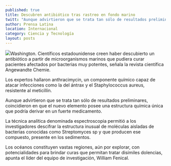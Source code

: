 ```yaml
---
published: true
title: Descubren antibiótico tras rastreo en fondo marino
twitt: "Aunque advirtieron que se trata tan sólo de resultados preliminares, coincidieron en que el nuevo elemento posee una estructura química única que podría derivar en un fuerte medicamento."
author: Prensa Latina
location: Internacional
category: Ciencia y Tecnología
layout: posts
---
```


![](http://i.imgur.com/utlaqngm.jpg)Washington. Científicos estadounidense creen haber descubierto un antibiótico a partir de microorganismos marinos que pudiera curar pacientes afectados por bacterias muy potentes, señala la revista científica Angewandte Chemie.

Los expertos hallaron anthracimycin, un componente químico capaz de atacar infecciones como la del ántrax y el Staphylococcus aureus, resistente al meticillín.

Aunque advirtieron que se trata tan sólo de resultados preliminares, coincidieron en que el nuevo elemento posee una estructura química única que podría derivar en un fuerte medicamento.

La técnica analítica denominada espectroscopia permitió a los investigadores descifrar la estructura inusual de moléculas aisladas de bacterias conocidas como Streptomyces sp y que producen ese compuesto, presente en los sedimentos.

Los océanos constituyen vastas regiones, aún por explorar, con potencialidades para brindar curas que permitan tratar disímiles dolencias, apunta el líder del equipo de investigación, William Fenical.
